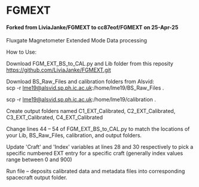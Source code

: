 # FGMEXT

#### Forked from LiviaJanke/FGMEXT to cc87eof/FGMEXT on 25-Apr-25

Fluxgate Magnetometer Extended Mode Data processing

How to Use:

Download FGM_EXT_BS_to_CAL.py and Lib folder from this reposity https://github.com/LiviaJanke/FGMEXT.git  

 

Download BS_Raw_Files  and calibration folders from Alsvid:  
scp -r  lme19@alsvid.sp.ph.ic.ac.uk:/home/lme19/BS_Raw_Files .
 
scp -r  lme19@alsvid.sp.ph.ic.ac.uk:/home/lme19/calibration .
 

Create output folders named C1_EXT_Calibrated, C2_EXT_Calibrated, C3_EXT_Calibrated, C4_EXT_Calibrated 

 

Change lines 44 – 54 of FGM_EXT_BS_to_CAL.py to match the locations of your Lib, BS_Raw_Files, calibration, and output folders. 

 

 

Update 'Craft' and 'Index' variables at lines 28 and 30 respectively to pick a specific numbered EXT entry for a specific craft (generally index values range between 0 and 900) 

 

Run file – deposits calibrated data and metadata files into corresponding spacecraft output folder. 

 
